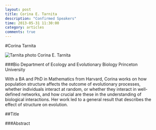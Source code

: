```yaml
---
layout: post
title: Corina E. Tarnita
description: "Confirmed Speakers"
time: 2013-05-31 11:30:00
category: articles
comments: true  
---
```


#Corina Tarnita

<footer class="entry-meta">
<img src="{{ site.url }}/images/tarnita.jpg" alt="Tarnita photo">
<span class="author vcard" itemprop="author" itemscope itemtype="http://schema.org/Person">Corina E. Tarnita
</a></span></span>
</footer>

###Bio
Department of Ecology and Evolutionary Biology
Princeton University

With a BA and PhD in Mathematics from Harvard, Corina works on how population structure affects the outcome of evolutionary processes, whether individuals interact at random, or whether they interact in well-defined networks, and how crucial are these in the understanding of biological interactions. Her work led to a general result that describes the effect of structure on evolution.

##Title

###Abstract